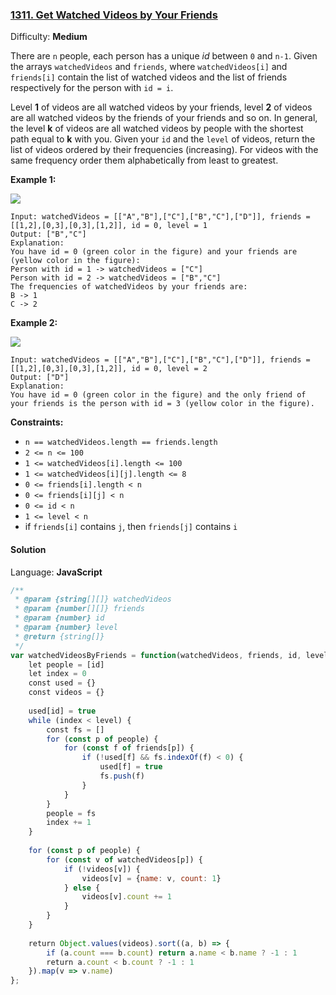 ### [1311\. Get Watched Videos by Your Friends](https://leetcode.com/problems/get-watched-videos-by-your-friends/)

Difficulty: **Medium**


There are `n` people, each person has a unique _id_ between `0` and `n-1`. Given the arrays `watchedVideos` and `friends`, where `watchedVideos[i]` and `friends[i]` contain the list of watched videos and the list of friends respectively for the person with `id = i`.

Level **1** of videos are all watched videos by your friends, level **2** of videos are all watched videos by the friends of your friends and so on. In general, the level **k** of videos are all watched videos by people with the shortest path equal to **k** with you. Given your `id` and the `level` of videos, return the list of videos ordered by their frequencies (increasing). For videos with the same frequency order them alphabetically from least to greatest. 

**Example 1:**

**![](https://assets.leetcode.com/uploads/2020/01/02/leetcode_friends_1.png)**

```
Input: watchedVideos = [["A","B"],["C"],["B","C"],["D"]], friends = [[1,2],[0,3],[0,3],[1,2]], id = 0, level = 1
Output: ["B","C"] 
Explanation: 
You have id = 0 (green color in the figure) and your friends are (yellow color in the figure):
Person with id = 1 -> watchedVideos = ["C"] 
Person with id = 2 -> watchedVideos = ["B","C"] 
The frequencies of watchedVideos by your friends are: 
B -> 1 
C -> 2
```

**Example 2:**

**![](https://assets.leetcode.com/uploads/2020/01/02/leetcode_friends_2.png)**

```
Input: watchedVideos = [["A","B"],["C"],["B","C"],["D"]], friends = [[1,2],[0,3],[0,3],[1,2]], id = 0, level = 2
Output: ["D"]
Explanation: 
You have id = 0 (green color in the figure) and the only friend of your friends is the person with id = 3 (yellow color in the figure).
```

**Constraints:**

*   `n == watchedVideos.length == friends.length`
*   `2 <= n <= 100`
*   `1 <= watchedVideos[i].length <= 100`
*   `1 <= watchedVideos[i][j].length <= 8`
*   `0 <= friends[i].length < n`
*   `0 <= friends[i][j] < n`
*   `0 <= id < n`
*   `1 <= level < n`
*   if `friends[i]` contains `j`, then `friends[j]` contains `i`


#### Solution

Language: **JavaScript**

```javascript
/**
 * @param {string[][]} watchedVideos
 * @param {number[][]} friends
 * @param {number} id
 * @param {number} level
 * @return {string[]}
 */
var watchedVideosByFriends = function(watchedVideos, friends, id, level) {
    let people = [id]
    let index = 0
    const used = {}
    const videos = {}
    
    used[id] = true
    while (index < level) {
        const fs = []
        for (const p of people) {
            for (const f of friends[p]) {
                if (!used[f] && fs.indexOf(f) < 0) {
                    used[f] = true
                    fs.push(f)
                }
            }
        }
        people = fs
        index += 1
    }
    
    for (const p of people) {
        for (const v of watchedVideos[p]) {
            if (!videos[v]) {
                videos[v] = {name: v, count: 1}
            } else {
                videos[v].count += 1
            }
        }
    }
    
    return Object.values(videos).sort((a, b) => {
        if (a.count === b.count) return a.name < b.name ? -1 : 1
        return a.count < b.count ? -1 : 1
    }).map(v => v.name)
};
```